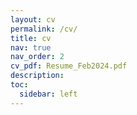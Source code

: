 ```yaml
---
layout: cv
permalink: /cv/
title: cv
nav: true
nav_order: 2
cv_pdf: Resume_Feb2024.pdf
description: 
toc:
  sidebar: left
---
```

